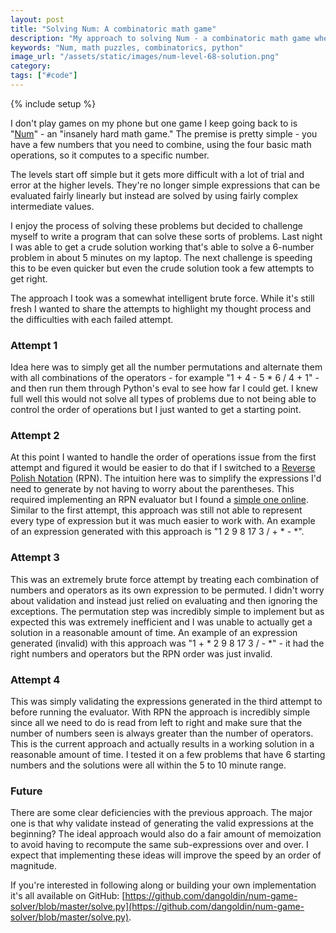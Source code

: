 ```yaml
---
layout: post
title: "Solving Num: A combinatoric math game"
description: "My approach to solving Num - a combinatoric math game where you have to combine numbers and operations to get to a desired value."
keywords: "Num, math puzzles, combinatorics, python"
image_url: "/assets/static/images/num-level-68-solution.png"
category:
tags: ["#code"]
---
```

{% include setup %}

<amp-img src="{{ IMG_PATH }}num-level-68-combined.png" alt="Num puzzle unsolved and solved" width="1108" height="985" layout="responsive"></amp-img>

I don't play games on my phone but one game I keep going back to is "[Num](https://apps.apple.com/us/app/num-insanely-hard-math-game/id861791129)" - an "insanely hard math game." The premise is pretty simple - you have a few numbers that you need to combine, using the four basic math operations, so it computes to a specific number.

The levels start off simple but it gets more difficult with a lot of trial and error at the higher levels. They're no longer simple expressions that can be evaluated fairly linearly but instead are solved by using fairly complex intermediate values.

I enjoy the process of solving these problems but decided to challenge myself to write a program that can solve these sorts of problems. Last night I was able to get a crude solution working that's able to solve a 6-number problem in about 5 minutes on my laptop. The next challenge is speeding this to be even quicker but even the crude solution took a few attempts to get right.

The approach I took was a somewhat intelligent brute force. While it's still fresh I wanted to share the attempts to highlight my thought process and the difficulties with each failed attempt.

### Attempt 1

Idea here was to simply get all the number permutations and alternate them with all combinations of the operators - for example "1 + 4 - 5 * 6 / 4 + 1" - and then run them through Python's eval to see how far I could get. I knew full well this would not solve all types of problems due to not being able to control the order of operations but I just wanted to get a starting point.

### Attempt 2

At this point I wanted to handle the order of operations issue from the first attempt and figured it would be easier to do that if I switched to a [Reverse Polish Notation](https://en.wikipedia.org/wiki/Reverse_Polish_notation) (RPN). The intuition here was to simplify the expressions I'd need to generate by not having to worry about the parentheses. This required implementing an RPN evaluator but I found a [simple one online](https://blog.klipse.tech/python/2016/09/22/python-reverse-polish-evaluator.html). Similar to the first attempt, this approach was still not able to represent every type of expression but it was much easier to work with. An example of an expression generated with this approach is "1 2 9 8 17 3 / + * - *".

### Attempt 3

This was an extremely brute force attempt by treating each combination of numbers and operators as its own expression to be permuted. I didn't worry about validation and instead just relied on evaluating and then ignoring the exceptions. The permutation step was incredibly simple to implement but as expected this was extremely inefficient and I was unable to actually get a solution in a reasonable amount of time. An example of an expression generated (invalid) with this approach was "1 + * 2 9 8 17 3 / - *" - it had the right numbers and operators but the RPN order was just invalid.

### Attempt 4

This was simply validating the expressions generated in the third attempt to before running the evaluator. With RPN the approach is incredibly simple since all we need to do is read from left to right and make sure that the number of numbers seen is always greater than the number of operators. This is the current approach and actually results in a working solution in a reasonable amount of time. I tested it on a few problems that have 6 starting numbers and the solutions were all within the 5 to 10 minute range.

### Future

There are some clear deficiencies with the previous approach. The major one is that why validate instead of generating the valid expressions at the beginning? The ideal approach would also do a fair amount of memoization to avoid having to recompute the same sub-expressions over and over. I expect that implementing these ideas will improve the speed by an order of magnitude.

If you're interested in following along or building your own implementation it's all available on GitHub: [https://github.com/dangoldin/num-game-solver/blob/master/solve.py](https://github.com/dangoldin/num-game-solver/blob/master/solve.py).
